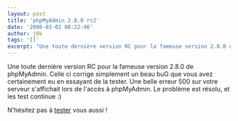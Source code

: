 ```yaml
---
layout: post
title: 'phpMyAdmin 2.8.0 rc2'
date: '2006-03-02 08:22:46'
author: j0k
tags: '[]'
excerpt: "Une toute dernière version RC pour la fameuse version 2.8.0 de phpMyAdmin.     \nCelle ci corrige simplement un beau buG que vous avez certainement eu en essayant de la tester. Une belle erreur 500 sur votre serveur s'affichait lors de l'accès à phpMyAdmin.   Le problème est résolu, et les test continue :)  \n  \nN'hésitez pas à      …"
---
```


Une toute dernière version RC pour la fameuse version 2.8.0 de phpMyAdmin.
Celle ci corrige simplement un beau buG que vous avez certainement eu en essayant de la tester. Une belle erreur 500 sur votre serveur s'affichait lors de l'accès à phpMyAdmin.   Le problème est résolu, et les test continue :)

N'hésitez pas à [tester](http://www.phpmyadmin.net/home_page/downloads.php#2.8.0-rc2) vous aussi !
